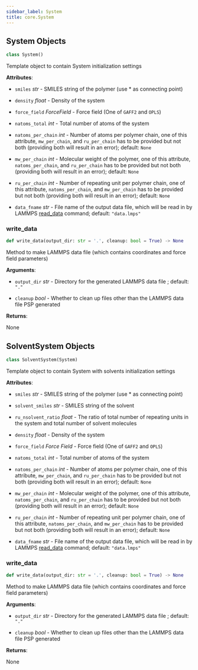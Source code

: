 ```yaml
---
sidebar_label: System
title: core.System
---
```


## System Objects

```python
class System()
```

Template object to contain System initialization settings

**Attributes**:

- `smiles` _str_ - SMILES string of the polymer (use * as connecting point)
  
- `density` _float_ - Density of the system
  
- `force_field` _ForceField_ - Force field (One of `GAFF2` and `OPLS`)
  
- `natoms_total` _int_ - Total number of atoms of the system
  
- `natoms_per_chain` _int_ - Number of atoms per polymer chain, one of this
  attribute, `mw_per_chain`, and `ru_per_chain`
  has to be provided but not both (providing both
  will result in an error); default: `None`
  
- `mw_per_chain` _int_ - Molecular weight of the polymer, one of this
  attribute, `natoms_per_chain`, and `ru_per_chain`
  has to be provided but not both (providing both
  will result in an error); default: `None`
  
- `ru_per_chain` _int_ - Number of repeating unit per polymer chain, one of
  this attribute, `natoms_per_chain`, and
  `mw_per_chain` has to be provided but not both
  (providing both will result in an error); default:
  `None`
  
- `data_fname` _str_ - File name of the output data file, which will be read in by
  LAMMPS [read_data](https://docs.lammps.org/read_data.html)
  command; default: `"data.lmps"`

### write\_data

```python
def write_data(output_dir: str = '.', cleanup: bool = True) -> None
```

Method to make LAMMPS data file (which contains coordinates and force
field parameters)

**Arguments**:

- `output_dir` _str_ - Directory for the generated LAMMPS data file
  ; default: `"."`
  
- `cleanup` _bool_ - Whether to clean up files other than the LAMMPS data
  file PSP generated
  

**Returns**:

  None

## SolventSystem Objects

```python
class SolventSystem(System)
```

Template object to contain System with solvents initialization settings

**Attributes**:

- `smiles` _str_ - SMILES string of the polymer (use * as connecting point)
  
- `solvent_smiles` _str_ - SMILES string of the solvent
  
- `ru_nsolvent_ratio` _float_ - The ratio of total number of repeating units
  in the system and total number of solvent
  molecules
  
- `density` _float_ - Density of the system
  
- `force_field` _Force Field_ - Force field (One of `GAFF2` and `OPLS`)
  
- `natoms_total` _int_ - Total number of atoms of the system
  
- `natoms_per_chain` _int_ - Number of atoms per polymer chain, one of this
  attribute, `mw_per_chain`, and `ru_per_chain`
  has to be provided but not both (providing both
  will result in an error); default: `None`
  
- `mw_per_chain` _int_ - Molecular weight of the polymer, one of this
  attribute, `natoms_per_chain`, and `ru_per_chain`
  has to be provided but not both (providing both
  will result in an error); default: `None`
  
- `ru_per_chain` _int_ - Number of repeating unit per polymer chain, one of
  this attribute, `natoms_per_chain`, and
  `mw_per_chain` has to be provided but not both
  (providing both will result in an error); default:
  `None`
  
- `data_fname` _str_ - File name of the output data file, which will be read in by
  LAMMPS [read_data](https://docs.lammps.org/read_data.html)
  command; default: `"data.lmps"`

### write\_data

```python
def write_data(output_dir: str = '.', cleanup: bool = True) -> None
```

Method to make LAMMPS data file (which contains coordinates and force
field parameters)

**Arguments**:

- `output_dir` _str_ - Directory for the generated LAMMPS data file
  ; default: `"."`
  
- `cleanup` _bool_ - Whether to clean up files other than the LAMMPS data
  file PSP generated
  

**Returns**:

  None

